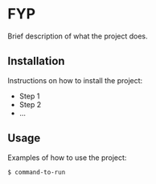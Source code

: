 # FYP

Brief description of what the project does.

## Installation

Instructions on how to install the project:
- Step 1
- Step 2
- ...

## Usage

Examples of how to use the project:
```bash
$ command-to-run

